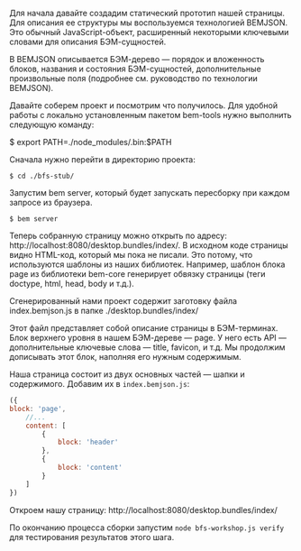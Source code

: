 Для начала давайте создадим статический прототип нашей страницы. Для описания ее структуры мы воспользуемся технологией BEMJSON. Это обычный JavaScript-объект, расширенный некоторыми ключевыми словами для описания БЭМ-сущностей.

В BEMJSON описывается БЭМ-дерево — порядок и вложенность блоков, названия и состояния БЭМ-сущностей, дополнительные произвольные поля (подробнее см. руководство по технологии BEMJSON).

Давайте соберем проект и посмотрим что получилось. Для удобной работы с локально установленным пакетом bem-tools нужно выполнить следующую команду:

$ export PATH=./node_modules/.bin:$PATH

Сначала нужно перейти в директорию проекта:

```
$ cd ./bfs-stub/
```

Запустим bem server, который будет запускать пересборку при каждом запросе из браузера.

```
$ bem server
```

Теперь собранную страницу можно открыть по адресу: http://localhost:8080/desktop.bundles/index/. В исходном коде страницы видно HTML-код, который мы пока не писали. Это потому, что используются шаблоны из наших библиотек. Например, шаблон блока page из библиотеки bem-core генерирует обвязку страницы (теги doctype, html, head, body и т.д.).

Сгенерированный нами проект содержит заготовку файла index.bemjson.js в папке ./desktop.bundles/index/

Этот файл представляет собой описание страницы в БЭМ-терминах. Блок верхнего уровня в нашем БЭМ-дереве — page. У него есть API — дополнительные ключевые слова — title, favicon, и т.д. Мы продолжим дописывать этот блок, наполняя его нужным содержимым.

Наша страница состоит из двух основных частей — шапки и содержимого. Добавим их в `index.bemjson.js`:

```js
({
block: 'page',
    //...
    content: [
        {
            block: 'header'
        },
        {
            block: 'content'
        }
    ]
})
```

Откроем нашу страницу: http://localhost:8080/desktop.bundles/index/

По окончанию процесса сборки запустим `node bfs-workshop.js verify` для тестирования результатов этого шага.
